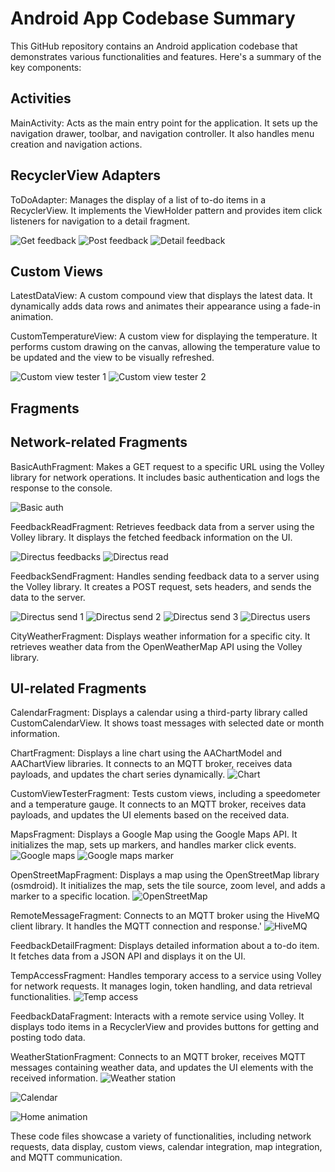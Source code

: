 # Android App Codebase Summary

This GitHub repository contains an Android application codebase that demonstrates various
functionalities and features. Here's a summary of the key components:

## Activities

MainActivity: Acts as the main entry point for the application. It sets up the navigation drawer,
toolbar, and navigation controller. It also handles menu creation and navigation actions.

## RecyclerView Adapters

ToDoAdapter: Manages the display of a list of to-do items in a RecyclerView. It implements the
ViewHolder pattern and provides item click listeners for navigation to a detail fragment.

![Get feedback](.app/src/main/res/drawable/get_feedback_data.png)
![Post feedback](.app/src/main/res/drawable/post_feedback.png)
![Detail feedback](.app/src/main/res/drawable/feedback_detail.png)

## Custom Views

LatestDataView: A custom compound view that displays the latest data. It dynamically adds data rows
and animates their appearance using a fade-in animation.

CustomTemperatureView: A custom view for displaying the temperature. It performs custom drawing on
the canvas, allowing the temperature value to be updated and the view to be visually refreshed.

![Custom view tester 1](.app/src/main/res/drawable/custom_view_tester1.png)
![Custom view tester 2](.app/src/main/res/drawable/custom_view_tester2.png)

## Fragments

## Network-related Fragments

BasicAuthFragment: Makes a GET request to a specific URL using the Volley library for network
operations. It includes basic authentication and logs the response to the console.

![Basic auth](.app/src/main/res/drawable/basic_auth.png)

FeedbackReadFragment: Retrieves feedback data from a server using the Volley library. It displays
the fetched feedback information on the UI.

![Directus feedbacks](.app/src/main/res/drawable/directus_feedbacks.png)
![Directus read](.app/src/main/res/drawable/directus_read.png)

FeedbackSendFragment: Handles sending feedback data to a server using the Volley library. It creates
a POST request, sets headers, and sends the data to the server.

![Directus send 1](.app/src/main/res/drawable/directus_send1.png)
![Directus send 2](.app/src/main/res/drawable/directus_send2.png)
![Directus send 3](.app/src/main/res/drawable/directus_send3.png)
![Directus users](.app/src/main/res/drawable/directus_users.png)

CityWeatherFragment: Displays weather information for a specific city. It retrieves weather data
from the OpenWeatherMap API using the Volley library.

## UI-related Fragments

CalendarFragment: Displays a calendar using a third-party library called CustomCalendarView. It
shows toast messages with selected date or month information.

ChartFragment: Displays a line chart using the AAChartModel and AAChartView libraries. It connects
to an MQTT broker, receives data payloads, and updates the chart series dynamically.
![Chart](.app/src/main/res/drawable/chart.png)

CustomViewTesterFragment: Tests custom views, including a speedometer and a temperature gauge. It
connects to an MQTT broker, receives data payloads, and updates the UI elements based on the
received data.

MapsFragment: Displays a Google Map using the Google Maps API. It initializes the map, sets up
markers, and handles marker click events.
![Google maps](.app/src/main/res/drawable/googlemaps_api.png)
![Google maps marker](.app/src/main/res/drawable/googlemaps_marker.png)

OpenStreetMapFragment: Displays a map using the OpenStreetMap library (osmdroid). It initializes the
map, sets the tile source, zoom level, and adds a marker to a specific location.
![OpenStreetMap](.app/src/main/res/drawable/openstreetmap.png)

RemoteMessageFragment: Connects to an MQTT broker using the HiveMQ client library. It handles the
MQTT connection and response.'
![HiveMQ](.app/src/main/res/drawable/hive_mq.png)

FeedbackDetailFragment: Displays detailed information about a to-do item. It fetches data from a
JSON
API and displays it on the UI.

TempAccessFragment: Handles temporary access to a service using Volley for network requests. It
manages login, token handling, and data retrieval functionalities.
![Temp access](.app/src/main/res/drawable/temp_access.png)

FeedbackDataFragment: Interacts with a remote service using Volley. It displays todo items in a
RecyclerView and provides buttons for getting and posting todo data.

WeatherStationFragment: Connects to an MQTT broker, receives MQTT messages containing weather data,
and updates the UI elements with the received information.
![Weather station](.app/src/main/res/drawable/weather_station.png)

![Calendar](.app/src/main/res/drawable/calendar.png)

![Home animation](.app/src/main/res/drawable/home_anim.png)

These code files showcase a variety of functionalities, including network requests, data display,
custom views, calendar integration, map integration, and MQTT communication.